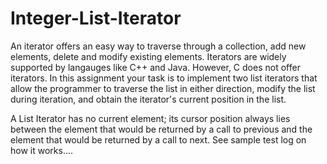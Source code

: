 # Integer-List-Iterator

An iterator offers an easy way to traverse through a collection, add new elements, delete and modify
existing elements. Iterators are widely supported by langauges like C++ and Java. However, C does not
offer iterators. In this assignment your task is to implement two list iterators that allow the programmer to
traverse the list in either direction, modify the list during iteration, and obtain the iterator's current position in
the list.

A List Iterator has no current element; its cursor position always lies between the element that would be
returned by a call to previous and the element that would be returned by a call to next. See sample test log on how it works....
